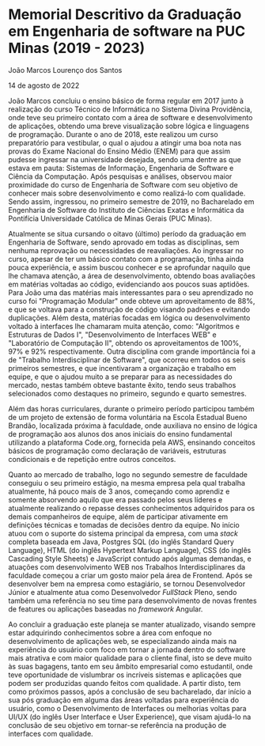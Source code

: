 # Memorial Descritivo da Graduação em Engenharia de software na PUC Minas (2019 - 2023)

João Marcos Lourenço dos Santos

14 de agosto de 2022

João Marcos concluiu o ensino básico de forma regular em 2017 junto à realização do curso Técnico de Informática no Sistema Divina Providência, onde teve seu primeiro contato com a área de software e desenvolvimento de aplicações, obtendo uma breve visualização sobre lógica e linguagens de programação. Durante o ano de 2018, este realizou um curso preparatório para vestibular, o qual o ajudou a atingir uma boa nota nas provas do Exame Nacional do Ensino Médio (ENEM) para que assim  pudesse ingressar na universidade desejada, sendo uma dentre as que estava em pauta: Sistemas de Informação, Engenharia de Software e Ciência da Computação. Após pesquisas e análises, observou maior proximidade do curso de Engenharia de Software com seu objetivo de conhecer mais sobre desenvolvimento e como realizá-lo com qualidade. Sendo assim, ingressou, no primeiro semestre de 2019, no Bacharelado em Engenharia de Software do Instituto de Ciências Exatas e Informática da Pontifícia Universidade Católica de Minas Gerais (PUC Minas).  

Atualmente se situa cursando o oitavo (último) período da graduação em Engenharia de Software, sendo aprovado em todas as disciplinas, sem nenhuma reprovação ou  necessidades de reavaliações. Ao ingressar no curso, apesar de ter um básico contato com a programação, tinha ainda pouca experiência, e assim buscou conhecer e se aprofundar naquilo que lhe chamava atenção, a área de desenvolvimento, obtendo boas avaliações em matérias voltadas ao código, evidenciando aos poucos suas aptidões. Para João uma das matérias mais interessantes para o seu aprendizado no curso foi "Programação Modular" onde obteve um aproveitamento de 88%, e que se voltava para a construção de código visando padrões e evitando duplicações. Além desta, matérias focadas em lógica ou desenvolvimento voltado à interfaces lhe chamaram muita atenção, como: "Algoritmos e Estruturas de Dados I", "Desenvolvimento de Interfaces WEB" e "Laboratório de Computação II", obtendo os aproveitamentos de 100%, 97% e 92% respectivamente. Outra disciplina com grande importância foi a de "Trabalho Interdisciplinar de Software", que ocorreu em todos os seis primeiros semestres, e que incentivaram a organização e trabalho em equipe, e que o ajudou muito a se preparar para as necessidades do mercado, nestas também obteve bastante êxito, tendo seus trabalhos selecionados como destaques no primeiro, segundo e quarto semestres. 

Além das horas curriculares, durante o primeiro período participou também de um projeto de extensão de forma voluntária na Escola Estadual Bueno Brandão, localizada próxima à faculdade, onde auxiliava no ensino de lógica de programação aos alunos dos anos iniciais do ensino fundamental utilizando a plataforma Code.org, fornecida pela AWS, ensinando conceitos básicos de programação como declaração de variáveis, estruturas condicionais e de repetição entre outros conceitos.

Quanto ao mercado de trabalho, logo no segundo semestre de faculdade conseguiu o seu primeiro estágio, na mesma empresa pela qual trabalha atualmente, há pouco mais de 3 anos, começando como aprendiz e somente absorvendo aquilo que era passado pelos seus líderes e atualmente realizando o repasse desses conhecimentos adquiridos para os demais companheiros de equipe, além de participar ativamente em definições técnicas e tomadas de decisões dentro da equipe. No início atuou com o suporte do sistema principal da empresa, com uma _stack_ completa baseada em Java, Postgres SQL (do inglês Standard Query Language), HTML (do inglês Hypertext Markup Language), CSS (do inglês Cascading Style Sheets) e JavaScript contudo após algumas demandas, e atuações com desenvolvimento WEB nos Trabalhos Interdisciplinares da faculdade começou a criar um gosto maior pela área de Frontend. Após se desenvolver bem na empresa como estagiário, se tornou Desenvolvedor Júnior e atualmente atua como Desenvolvedor _FullStack_ Pleno, sendo também uma referência no seu time para desenvolvimento de novas frentes de features ou aplicações baseadas no _framework_ Angular.

Ao concluir a graduação este planeja se manter atualizado, visando sempre estar adquirindo conhecimentos sobre a área com enfoque no desenvolvimento de aplicações web, se especializando ainda mais na experiência do usuário com foco em tornar a jornada dentro do software mais atrativa e com maior qualidade para o cliente final, isto se deve muito às suas bagagens, tanto em seu âmbito empresarial como estudantil, onde teve oportunidade de vislumbrar os incríveis sistemas e aplicações que podem ser produzidas quando feitos com qualidade. A partir disto, tem como próximos passos, após a conclusão de seu bacharelado, dar início a sua pós graduação em alguma das áreas voltadas para experiência do usuário, como o Desenvolvimento de Interfaces ou melhorias voltas para UI/UX (do inglês User Interface e User Experience), que visam ajudá-lo na conclusão de seu objetivo em tornar-se referência na produção de interfaces com qualidade.











